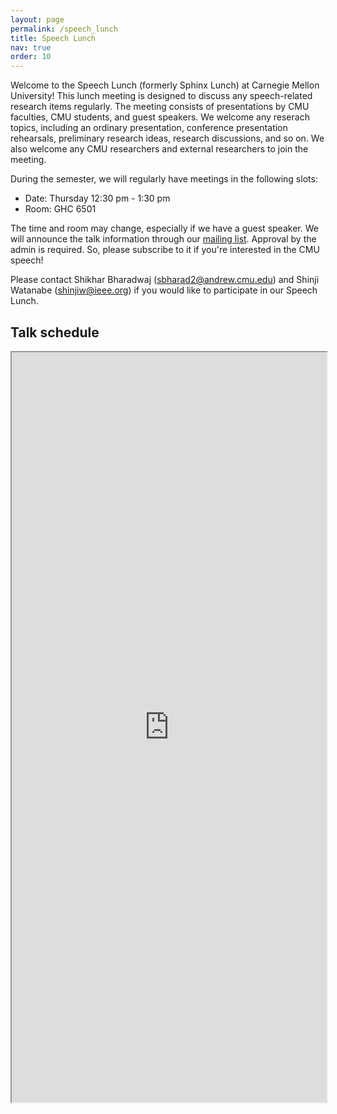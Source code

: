 ```yaml
---
layout: page
permalink: /speech_lunch
title: Speech Lunch
nav: true
order: 10
---
```


Welcome to the Speech Lunch (formerly Sphinx Lunch) at Carnegie Mellon University!
This lunch meeting is designed to discuss any speech-related research items regularly.
The meeting consists of presentations by CMU faculties, CMU students, and guest speakers.
We welcome any reserach topics, including an ordinary presentation, conference presentation rehearsals, preliminary research ideas, research discussions, and so on.
We also welcome any CMU researchers and external researchers to join the meeting.

During the semester, we will regularly have meetings in the following slots:

- Date: Thursday 12:30 pm - 1:30 pm
- Room: GHC 6501

The time and room may change, especially if we have a guest speaker.
We will announce the talk information through our [mailing list](https://mailman.srv.cs.cmu.edu/mailman/listinfo/sphinxmail). Approval by the admin is required.
So, please subscribe to it if you're interested in the CMU speech!

Please contact Shikhar Bharadwaj (sbharad2@andrew.cmu.edu) and Shinji Watanabe (shinjiw@ieee.org) if you would like to participate in our Speech Lunch.

## Talk schedule

<iframe src="https://docs.google.com/spreadsheets/d/e/2PACX-1vRQJKbd_caVWoWstQ4W93XP9jikGDp6ablHQQJoV4iIxV7kVuDfj7F9zz8VBvDG6Crbh8jLjadBd6GN/pubhtml?widget=true&amp;headers=false" width="100%" height="1200"></iframe>
